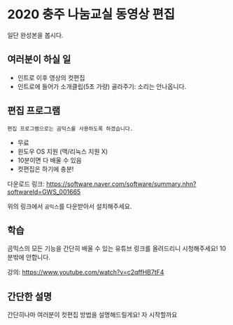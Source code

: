 # 2020 충주 나눔교실 동영상 편집

일단 완성본을 봅시다.

## 여러분이 하실 일

* 인트로 이후 영상의 컷편집
* 인트로에 들어가 소개클립(5초 가량) 골라주기: 소리는 안나옵니다.

## 편집 프로그램

```
편집 프로그램으로는 곰믹스를 사용하도록 하겠습니다.
```

* 무료
* 윈도우 OS 지원 (맥/리눅스 지원 X)
* 10분이면 다 배울 수 있음
* 컷편집은 하기에 충분!

다운로드 링크: <https://software.naver.com/software/summary.nhn?softwareId=GWS_001665>

위의 링크에서 `곰믹스`를 다운받아서 설치해주세요.

## 학습

곰믹스의 모든 기능을 간단히 배울 수 있는 유튜브 링크를 올려드리니 시청해주세요! 10분밖에 안합니다.

강의: <https://www.youtube.com/watch?v=c2qffHB7tF4>

## 간단한 설명

간단히나마 여러분이 컷편집 방법을 설명해드릴게요! 자 시작할까요

